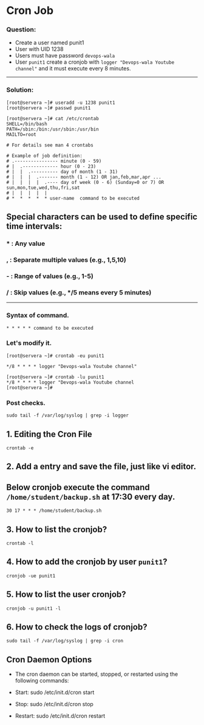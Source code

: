 # Cron Job
### Question:
- Create a user named punit1
- User with UID 1238
- Users must have password `devops-wala`
- User `punit1` create a cronjob with `logger "Devops-wala Youtube channel"` and it must execute every 8 minutes. 
---

### Solution:
```
[root@servera ~]# useradd -u 1238 punit1
[root@servera ~]# passwd punit1
```
```
[root@servera ~]# cat /etc/crontab 
SHELL=/bin/bash
PATH=/sbin:/bin:/usr/sbin:/usr/bin
MAILTO=root

# For details see man 4 crontabs

# Example of job definition:
# .---------------- minute (0 - 59)
# |  .------------- hour (0 - 23)
# |  |  .---------- day of month (1 - 31)
# |  |  |  .------- month (1 - 12) OR jan,feb,mar,apr ...
# |  |  |  |  .---- day of week (0 - 6) (Sunday=0 or 7) OR sun,mon,tue,wed,thu,fri,sat
# |  |  |  |  |
# *  *  *  *  * user-name  command to be executed
```

## Special characters can be used to define specific time intervals:

### * : Any value

### , : Separate multiple values (e.g., 1,5,10)

### - : Range of values (e.g., 1-5)

### / : Skip values (e.g., */5 means every 5 minutes)
---


### Syntax of command.
```
* * * * * command to be executed
```

### Let's modify it.
```
[root@servera ~]# crontab -eu punit1
```
```
*/8 * * * * logger "Devops-wala Youtube channel"
```

```
[root@servera ~]# crontab -lu punit1 
*/8 * * * * logger "Devops-wala Youtube channel
[root@servera ~]#
```
### Post checks.
```
sudo tail -f /var/log/syslog | grep -i logger
```







## 1. Editing the Cron File
```
crontab -e
```
## 2. Add a entry and save the file, just like vi editor. 
## Below cronjob execute the command `/home/student/backup.sh` at 17:30 every day. 
```
30 17 * * * /home/student/backup.sh  
```
## 3. How to list the cronjob?
```
crontab -l
```

## 4. How to add the cronjob by user `punit1`?
```
cronjob -ue punit1
```
## 5. How to list the user cronjob?
```
cronjob -u punit1 -l
```
## 6. How to check the logs of cronjob?
```
sudo tail -f /var/log/syslog | grep -i cron
```

## Cron Daemon Options

- The cron daemon can be started, stopped, or restarted using the following commands:

- Start: sudo /etc/init.d/cron start
- Stop: sudo /etc/init.d/cron stop
- Restart: sudo /etc/init.d/cron restart




